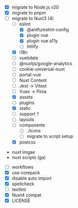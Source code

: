 - [x] migrate to Node.js v20
- [x] migrate to pnpm
- [ ] migrate to Nuxt3 (4)
  - [ ] eslint
    - [x] @antfu/eslint-config
    - [x] plugin vue
    - [x] plugin vue a11y
    - [ ] intlify
  - [x] i18n
  - [ ] vuelidate
  - [ ] @nuxtjs/google-analytics
  - [ ] cookie-universal-nuxt
  - [ ] portal-vue
  - [ ] Nuxt Content
  - [ ] Jest -> Vitest
  - [ ] Vuex -> Pinia
  - [x] assets
  - [ ] plugins
  - [x] static
  - [ ] support ?
  - [ ] layouts
  - [ ] components
    - [ ] ./icons
    - [ ] migrate to script setup
  - [x] postcss
- nuxt imgae
- nuxt scripts (ga)
- [ ] workflows
- [x] use corepack
- [x] disable auto import
- [x] spellcheck
- [ ] textlint
- [x] Nuxt4 compat
- [x] LICENSE
